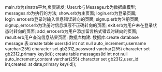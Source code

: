main.rb为sinatra平台,负责转发;
User.rb与Message.rb为数据库模型;
messages.rb为执行的方法;
show.erb为主页面;
login.erb为登录页面;
login_error.erb登录时输入信息错误转向的页面;
signup.erb为注册页面;
signup_error.erb为注册时信息填写不正确转向的页面;
exit.erb为用户未在登录状态时转向的页面;
add_error.erb为用户添加留言格式错误时转向的页面;
result.erb用户查询信息结果页面;
数据库构建:
数据库:create database message
表:create table users(id int not null auto_increment,username varchar(255) character set gb2312,password varchar(255) character set gb2312,primary key(id));
create table messages(id int not null auto_increment,content varchar(255) character set gb2312,user_id int,created_at date,primary key(id));
